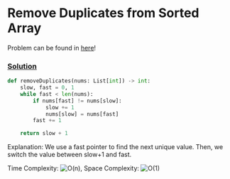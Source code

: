 # Remove Duplicates from Sorted Array

Problem can be found in [here](https://leetcode.com/problems/remove-duplicates-from-sorted-array/)!

### [Solution](//Multiple%20Pointers/26-RemoveDuplicatesfromSortedArray/solution.py)

```python
def removeDuplicates(nums: List[int]) -> int:
    slow, fast = 0, 1
    while fast < len(nums):
        if nums[fast] != nums[slow]:
            slow += 1
            nums[slow] = nums[fast]
        fast += 1

    return slow + 1
```

Explanation: We use a fast pointer to find the next unique value. Then, we switch the value between slow+1 and fast.

Time Complexity: ![O(n)](<https://latex.codecogs.com/svg.image?\inline&space;O(n)>), Space Complexity: ![O(1)](<https://latex.codecogs.com/svg.image?\inline&space;O(1)>)
